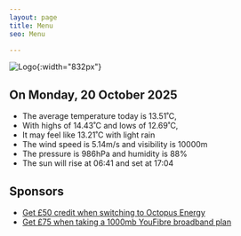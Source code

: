 ```yaml
---
layout: page
title: Menu
seo: Menu

---
```


![Logo](/images/logo.jpg){:width="832px"}

<!-- weather_marker starts -->
## On Monday, 20 October 2025

- The average temperature today is 13.51˚C,
- With highs of 14.43˚C and lows of 12.69˚C,
- It may feel like 13.21˚C with light rain
- The wind speed is 5.14m/s and visibility is 10000m
- The pressure is 986hPa and humidity is 88%
- The sun will rise at 06:41 and set at 17:04

<!-- weather_marker ends -->

## Sponsors

- [Get £50 credit when switching to Octopus Energy](https://bit.ly/3oD1nnS)
- [Get £75 when taking a 1000mb YouFibre broadband plan](https://aklam.io/91zWhU?)
